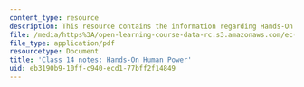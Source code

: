 ```yaml
---
content_type: resource
description: This resource contains the information regarding Hands-On Human Power.
file: /media/https%3A/open-learning-course-data-rc.s3.amazonaws.com/ec-701j-d-lab-i-development-fall-2009/eb3190b910ffc940ecd177bff2f14849_MITEC_701JF09_lec14_notes.pdf
file_type: application/pdf
resourcetype: Document
title: 'Class 14 notes: Hands-On Human Power'
uid: eb3190b9-10ff-c940-ecd1-77bff2f14849
---
```

